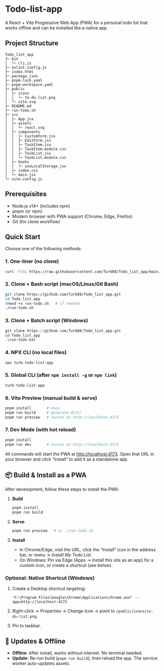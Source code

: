 # Todo-list-app

A React + Vite Progressive Web App (PWA) for a personal todo list that works offline and can be installed like a native app.


## Project Structure
```
Todo_list_app
├─ bin
│  └─ cli.js
├─ eslint.config.js
├─ index.html
├─ package.json
├─ pnpm-lock.yaml
├─ pnpm-workspace.yaml
├─ public
│  ├─ icons
│  │  └─ to-do-list.png
│  └─ vite.svg
├─ README.md
├─ run-todo.sh
├─ src
│  ├─ App.jsx
│  ├─ assets
│  │  └─ react.svg
│  ├─ components
│  │  ├─ CustomForm.jsx
│  │  ├─ EditForm.jsx
│  │  ├─ TaskItem.jsx
│  │  ├─ TaskItem.module.css
│  │  ├─ TaskList.jsx
│  │  └─ TaskList.module.css
│  ├─ hooks
│  │  └─ useLocalStorage.jsx
│  ├─ index.css
│  └─ main.jsx
└─ vite.config.js
```

## Prerequisites

* Node.js v14+ (includes npm)
* pnpm (or npm)
* Modern browser with PWA support (Chrome, Edge, Firefox)
* Git (for clone workflow)

##  Quick Start

Choose one of the following methods:

### 1. One-liner (no clone)

```bash
curl -fsSL https://raw.githubusercontent.com/Turb08/Todo_list_app/main/run-todo.sh | bash
```

### 2. Clone + Bash script (macOS/Linux/Git Bash)

```bash
git clone https://github.com/Turb08/Todo_list_app.git
cd Todo_list_app
chmod +x run-todo.sh   # if needed
./run-todo.sh
```

### 3. Clone + Batch script (Windows)

```powershell
git clone https://github.com/Turb08/Todo_list_app.git
cd Todo_list_app
.\run-todo.bat
```

### 4. NPX CLI (no local files)

```bash
npx turb-todo-list-app
```

### 5. Global CLI (after `npm install -g` or `npm link`)

```bash
turb-todo-list-app
```

### 6. Vite Preview (manual build & serve)

```bash
pnpm install       # once
pnpm run build     # generate dist/
pnpm run preview   # serves at http://localhost:4173
```

### 7. Dev Mode (with hot reload)

```bash
pnpm install
pnpm run dev       # serves at http://localhost:5173
```

All commands will start the PWA at [http://localhost:4173](http://localhost:4173). Open that URL in your browser and click “Install” to add it as a standalone app.

## 📦 Build & Install as a PWA

After development, follow these steps to install the PWA:

1. **Build**

   ```bash
   pnpm install
   pnpm run build
   ```
2. **Serve**

   ```bash
   pnpm run preview   # or ./run-todo.sh
   ```
3. **Install**

   * In Chrome/Edge, visit the URL, click the “Install” icon in the address bar, or menu → *Install My Todo List*.
   * On Windows: Pin via Edge (Apps → Install this site as an app) for a custom icon, or create a shortcut (see below).

### Optional: Native Shortcut (Windows)

1. Create a Desktop shortcut targeting:

   ```
   "C:\Program Files\Google\Chrome\Application\chrome.exe" --app=http://localhost:4173
   ```
2. Right-click → Properties → Change Icon → point to `/public/icons/to-do-list.png`.
3. Pin to taskbar.

## 🔄 Updates & Offline

* **Offline**: After install, works without internet. No terminal needed.
* **Update**: Re-run build (`pnpm run build`), then reload the app. The service worker auto-updates assets.


